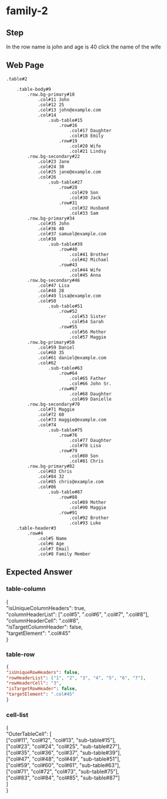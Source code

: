 # family-2

## Step

In the row name is john and age is 40 click the name of the wife

## Web Page

```pug
.table#2

    .table-body#9
        .row.bg-primary#10
            .col#11 John
            .col#12 25
            .col#13 john@example.com
            .col#14
                .sub-table#15
                    .row#16
                        .col#17 Daughter
                        .col#18 Emily
                    .row#19
                        .col#20 Wife
                        .col#21 Lindsy
        .row.bg-secondary#22
            .col#23 Jane
            .col#24 30
            .col#25 jane@example.com
            .col#26
                .sub-table#27
                    .row#28
                        .col#29 Son
                        .col#30 Jack
                    .row#31
                        .col#32 Husband
                        .col#33 Sam
        .row.bg-primary#34
            .col#35 John
            .col#36 40
            .col#37 samuel@example.com
            .col#38
                .sub-table#39
                    .row#40
                        .col#41 Brother
                        .col#42 Michael
                    .row#43
                        .col#44 Wife
                        .col#45 Anna
        .row.bg-secondary#46
            .col#47 Lisa
            .col#48 28
            .col#49 lisa@example.com
            .col#50
                .sub-table#51
                    .row#52
                        .col#53 Sister
                        .col#54 Sarah
                    .row#55
                        .col#56 Mother
                        .col#57 Maggie
        .row.bg-primary#58
            .col#59 Daniel
            .col#60 35
            .col#61 daniel@example.com
            .col#62
                .sub-table#63
                    .row#64
                        .col#65 Father
                        .col#66 John Sr.
                    .row#67
                        .col#68 Daughter
                        .col#69 Danielle
        .row.bg-secondary#70
            .col#71 Maggie
            .col#72 60
            .col#73 maggie@example.com
            .col#74
                .sub-table#75
                    .row#76
                        .col#77 Daughter
                        .col#78 Lisa
                    .row#79
                        .col#80 Son
                        .col#81 Chris
        .row.bg-primary#82
            .col#83 Chris
            .col#84 32
            .col#85 chris@example.com
            .col#86
                .sub-table#87
                    .row#88
                        .col#89 Mother
                        .col#90 Maggie
                    .row#91
                        .col#92 Brother
                        .col#93 Luke
    .table-header#3
        .row#4
            .col#5 Name
            .col#6 Age
            .col#7 Email
            .col#8 Family Member
```

## Expected Answer

### table-column

{  
"isUniqueColumnHeaders": true,  
"columnHeaderList": [".col#5", ".col#6", ".col#7", ".col#8"],  
"columnHeaderCell": ".col#8",  
"isTargetColumnHeader": false,  
"targetElement": ".col#45"  
}  

### table-row

```json
{  
"isUniqueRowHeaders": false,  
"rowHeaderList": ["1", "2", "3", "4", "5", "6", "7"],  
"rowHeaderCell": "3",  
"isTargetRowHeader": false,  
"targetElement": ".col#45"  
}  
```

### cell-list

{  
"OuterTableCell": [  
["col#11", "col#12", "col#13", "sub-table#15"],  
["col#23", "col#24", "col#25", "sub-table#27"],  
["col#35", "col#36", "col#37", "sub-table#39"],  
["col#47", "col#48", "col#49", "sub-table#51"],  
["col#59", "col#60", "col#61", "sub-table#63"],  
["col#71", "col#72", "col#73", "sub-table#75"],  
["col#83", "col#84", "col#85", "sub-table#87"]  
]  
}  
